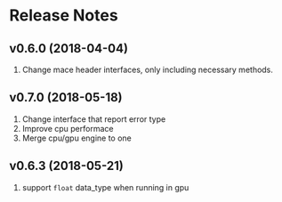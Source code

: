 Release Notes
=====

v0.6.0 (2018-04-04)
------
1. Change mace header interfaces, only including necessary methods.


v0.7.0 (2018-05-18)
------
1. Change interface that report error type
2. Improve cpu performace
3. Merge cpu/gpu engine to one

v0.6.3 (2018-05-21)
------
1. support `float` data_type when running in gpu
